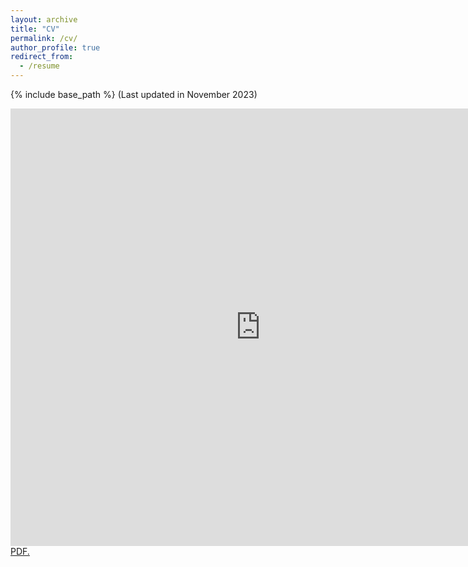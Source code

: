 ```yaml
---
layout: archive
title: "CV"
permalink: /cv/
author_profile: true
redirect_from:
  - /resume
---
```


{% include base_path %}
(Last updated in November 2023)
<!-- This is a comment -->
<!---<embed src="https://github.com/vanshajkhattar/vanshajkhattar.github.io/blob/master/Vanshaj_CV.pdf" width="800px" height="700px" /> --->
<embed src="https://raw.githubusercontent.com/vanshajkhattar/vanshajkhattar.github.io/master/Khattar_Resume_Nov20.pdf" width="800px" height="700px" />
<a href="vanshajkhattar.github.io/folder/files/ICL_Cybersecurity_SmartGridComm_24 (1).pdf" target="_blank">PDF.</a>

